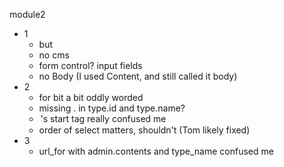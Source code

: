 module2

- 1
  - but
  - no cms
  - form control?  input fields
  - no Body (I used Content, and still called it body)
- 2
  - for bit a bit oddly worded
  - missing . in type.id and type.name?
  - <option>'s start tag really confused me
  - order of select matters, shouldn't (Tom likely fixed)
- 3
  - url_for with admin.contents and type_name confused me
